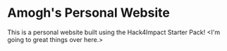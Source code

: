 # Amogh's Personal Website
This is a personal website built using the Hack4Impact Starter Pack!
<I'm going to great things over here.>